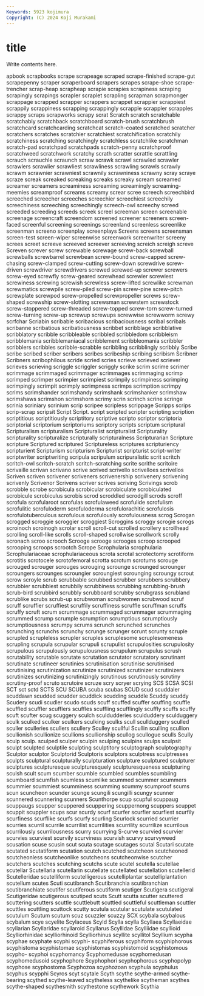 ```yaml
---
Keywords: 5923 kojimura
Copyright: (C) 2024 Koji Murakami
---
```


# title

Write contents here.



apbook scrapbooks scrape
scrapeage scraped scrape-finished scrape-gut scrapepenny scraper scraperboard scrapers scrapes scrape-shoe
scrape-trencher scrap-heap scrapheap scrapie scrapies scrapiness scraping scrapingly scrapings scrapler
scraplet scrapling scrapman scrapmonger scrappage scrapped scrapper scrappers scrappet scrappier
scrappiest scrappily scrappiness scrapping scrappingly scrapple scrappler scrapples scrappy scraps
scrapworks scrapy scrat Scratch scratch scratchable scratchably scratchback scratchboard scratch-brush
scratchbrush scratchcard scratchcarding scratchcat scratch-coated scratched scratcher scratchers scratches scratchier
scratchiest scratchification scratchily scratchiness scratching scratchingly scratchless scratchlike scratchman scratch-pad
scratchpad scratchpads scratch-penny scratchproof scratchweed scratchwork scratchy scrath scratter scrattle
scrattling scrauch scrauchle scraunch scraw scrawk scrawl scrawled scrawler scrawlers
scrawlier scrawliest scrawliness scrawling scrawls scrawly scrawm scrawnier scrawniest scrawnily
scrawniness scrawny scray scraye scraze screak screaked screaking screaks screaky
scream screamed screamer screamers screaminess screaming screamingly screaming-meemies screamproof screams
screamy screar scree screech screechbird screeched screecher screeches screechier screechiest
screechily screechiness screeching screechingly screech-owl screechy screed screeded screeding screeds
screek screel screeman screen screenable screenage screencraft screendom screened screener
screeners screen-faced screenful screening screenings screenland screenless screenlike screenman screeno
screenplay screenplays Screens screens screensman screen-test screen-wiper screenwise screenwork screenwriter
screeny screes screet screeve screeved screever screeving screich screigh screve
Screven screver screw screwable screwage screw-back screwball screwballs screwbarrel screwbean
screw-bound screw-capped screw-chasing screw-clamped screw-cutting screw-down screwdrive screw-driven screwdriver screwdrivers
screwed screwed-up screwer screwers screw-eyed screwfly screw-geared screwhead screwier screwiest
screwiness screwing screwish screwless screw-lifted screwlike screwman screwmatics screwpile screw-piled
screw-pin screw-pine screw-pitch screwplate screwpod screw-propelled screwpropeller screws screw-shaped screwship
screw-slotting screwsman screwstem screwstock screw-stoppered screw-threaded screw-topped screw-torn screw-turned screw-turning
screw-up screwup screwups screwwise screwworm screwy scrfchar Scriabin scribable scribacious
scribaciousness scribal scribals scribanne scribatious scribatiousness scribbet scribblage scribblative scribblatory
scribble scribbleable scribbled scribbledom scribbleism scribblemania scribblemaniacal scribblement scribbleomania scribbler
scribblers scribbles scribble-scrabble scribbling scribblingly scribbly Scribe scribe scribed scriber
scribers scribes scribeship scribing scribism Scribner Scribners scribophilous scride scried
scries scrieve scrieved scriever scrieves scrieving scriggle scriggler scriggly scrike
scrim scrime scrimer scrimmage scrimmaged scrimmager scrimmages scrimmaging scrimp scrimped
scrimper scrimpier scrimpiest scrimpily scrimpiness scrimping scrimpingly scrimpit scrimply scrimpness
scrimps scrimption scrimpy scrims scrimshander scrimshandy scrimshank scrimshanker scrimshaw scrimshaws
scrimshon scrimshorn scrimy scrin scrinch scrine scringe scrinia scriniary scrinium
scrip scripee scripless scrippage Scripps scrips scrip-scrap scripsit Script Script.
script scripted scripter scripting scription scriptitious scriptitiously scriptitory scriptive scripto
scriptor scriptoria scriptorial scriptorium scriptoriums scriptory scripts scriptum scriptural Scripturalism
scripturalism Scripturalist scripturalist Scripturality scripturality scripturalize scripturally scripturalness Scripturarian Scripture
scripture Scriptured scriptured Scriptureless scriptures scripturiency scripturient Scripturism scripturism Scripturist
scripturist script-writer scriptwriter scriptwriting scripula scripulum scripuralistic scrit scritch scritch-owl
scritch-scratch scritch-scratching scrite scrithe scritoire scrivaille scrivan scrivano scrive scrived
scrivello scrivelloes scrivellos Scriven scriven scrivener scriveners scrivenership scrivenery scrivening
scrivenly Scrivenor Scrivens scriver scrives scriving Scrivings scrob scrobble scrobe
scrobicula scrobicular scrobiculate scrobiculated scrobicule scrobiculus scrobis scrod scroddled scrodgill
scrods scroff scrofula scrofularoot scrofulas scrofulaweed scrofulide scrofulism scrofulitic scrofuloderm
scrofuloderma scrofulorachitic scrofulosis scrofulotuberculous scrofulous scrofulously scrofulousness scrog Scrogan scrogged
scroggie scroggier scroggiest Scroggins scroggy scrogie scrogs scroinoch scroinogh scrolar
scroll scroll-cut scrolled scrollery scrollhead scrolling scroll-like scrolls scroll-shaped scrollwise
scrollwork scrolly scronach scroo scrooch Scrooge scrooge scrooges scroop scrooped
scrooping scroops scrootch Scrope Scrophularia scrophularia Scrophulariaceae scrophulariaceous scrota scrotal
scrotectomy scrotiform scrotitis scrotocele scrotofemoral scrotta scrotum scrotums scrouge scrouged
scrouger scrouges scrouging scrounge scrounged scrounger scroungers scrounges scroungier scroungiest
scrounging scroungy scrout scrow scroyle scrub scrubbable scrubbed scrubber scrubbers
scrubbery scrubbier scrubbiest scrubbily scrubbiness scrubbing scrubbing-brush scrub-bird scrubbird scrubbly
scrubboard scrubby scrubgrass scrubland scrublike scrubs scrub-up scrubwoman scrubwomen scrubwood
scruf scruff scruffier scruffiest scruffily scruffiness scruffle scruffman scruffs scruffy
scruft scrum scrummage scrummaged scrummager scrummaging scrummed scrump scrumple scrumption
scrumptious scrumptiously scrumptiousness scrumpy scrums scrunch scrunched scrunches scrunching scrunchs
scrunchy scrunge scrunger scrunt scrunty scruple scrupled scrupleless scrupler scruples
scruplesome scruplesomeness scrupling scrupula scrupular scrupuli scrupulist scrupulosities scrupulosity scrupulous
scrupulously scrupulousness scrupulum scrupulus scrush scrutability scrutable scrutate scrutation scrutator
scrutatory scrutinant scrutinate scrutineer scrutinies scrutinisation scrutinise scrutinised scrutinising scrutinization
scrutinize scrutinized scrutinizer scrutinizers scrutinizes scrutinizing scrutinizingly scrutinous scrutinously scrutiny
scrutiny-proof scruto scrutoire scruze scry scryer scrying SCS SCSA SCSI
SCT sct sctd SCTS SCU SCUBA scuba scubas SCUD scud
scuddaler scuddawn scudded scudder scuddick scudding scuddle Scuddy scuddy Scudery
scudi scudler scudo scuds scuff scuffed scuffer scuffing scuffle scuffled
scuffler scufflers scuffles scuffling scufflingly scuffly scuffs scuffy scuft scufter
scug scuggery sculch sculdudderies sculduddery sculduggery sculk sculked sculker sculkers
sculking sculks scull scullduggery sculled sculler sculleries scullers scullery Sculley
scullful Scullin sculling scullion scullionish scullionize scullions scullionship scullog scullogue
sculls Scully sculp sculp. sculped sculper sculpin sculping sculpins sculps
sculpsit sculpt sculpted sculptile sculpting sculptitory sculptograph sculptography Sculptor sculptor
Sculptorid Sculptoris sculptors sculptress sculptresses sculpts sculptural sculpturally sculpturation sculpture
sculptured sculpturer sculptures sculpturesque sculpturesquely sculpturesqueness sculpturing sculsh scult scum
scumber scumble scumbled scumbles scumbling scumboard scumfish scumless scumlike scummed
scummer scummers scummier scummiest scumminess scumming scummy scumproof scums scun
scuncheon scunder scunge scungili scungilli scungy scunner scunnered scunnering scunners
Scunthorpe scup scupful scuppaug scuppaugs scupper scuppered scuppering scuppernong scuppers
scuppet scuppit scuppler scups scur scurdy scurf scurfer scurfier scurfiest
scurfily scurfiness scurflike scurfs scurfy scurling Scurlock scurried scurrier scurries
scurril scurrile scurrilist scurrilities scurrility scurrilize scurrilous scurrilously scurrilousness scurry
scurrying S-curve scurvied scurvier scurvies scurviest scurvily scurviness scurvish scurvy
scurvyweed scusation scuse scusin scut scuta scutage scutages scutal Scutari
scutate scutated scutatiform scutation scutch scutched scutcheon scutcheoned scutcheonless scutcheonlike
scutcheons scutcheonwise scutcher scutchers scutches scutching scutchs scute scutel scutella
scutellae scutellar Scutellaria scutellarin scutellate scutellated scutellation scutellerid Scutelleridae scutelliform
scutelligerous scutelliplantar scutelliplantation scutellum scutes Scuti scutibranch Scutibranchia scutibranchian scutibranchiate
scutifer scutiferous scutiform scutiger Scutigera scutigeral Scutigeridae scutigerous scutiped scuts
Scutt scutta scutter scuttered scuttering scutters scuttle scuttlebutt scuttled scuttleful
scuttleman scuttler scuttles scuttling scuttock scutty scutula scutular scutulate scutulated
scutulum Scutum scutum scuz scuzzier scuzzy SCX scybala scybalous scybalum
scye scyelite Scylaceus Scyld Scylla scylla Scyllaea Scyllaeidae scyllarian Scyllaridae
scyllaroid Scyllarus Scyllidae Scylliidae scyllioid Scylliorhinidae scylliorhinoid Scylliorhinus scyllite scyllitol
Scyllium scypha scyphae scyphate scyphi scyphi- scyphiferous scyphiform scyphiphorous scyphistoma
scyphistomae scyphistomas scyphistomoid scyphistomous scypho- scyphoi scyphomancy Scyphomedusae scyphomedusan scyphomedusoid
scyphophore Scyphophori scyphophorous scyphopolyp scyphose scyphostoma Scyphozoa scyphozoan scyphula scyphulus
scyphus scypphi Scyros scyt scytale Scyth scythe scythe-armed scythe-bearing scythed
scythe-leaved scytheless scythelike scytheman scythes scythe-shaped scythesmith scythestone scythework Scythia
